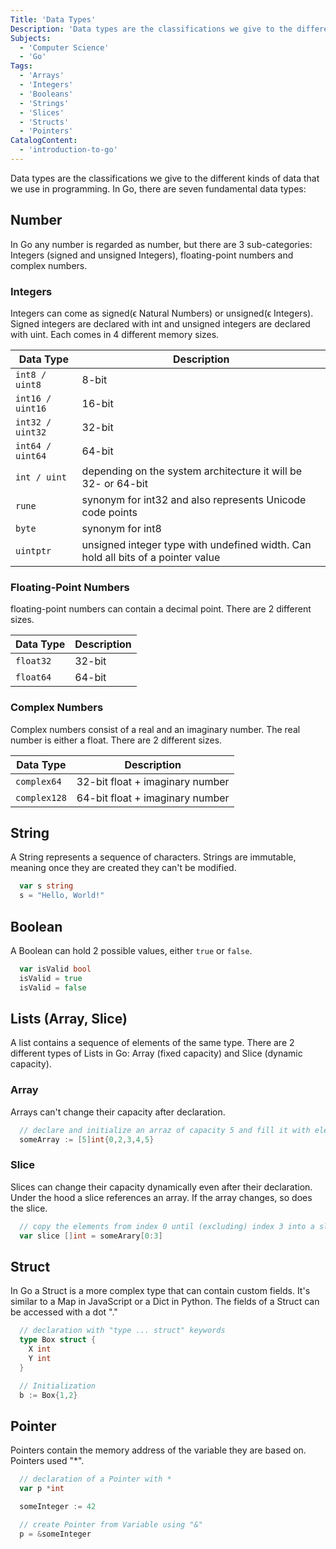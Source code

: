 ```yaml
---
Title: 'Data Types'
Description: 'Data types are the classifications we give to the different kinds of data that we use in programming. In Go, there are seven fundamental data types: Number, String, Boolean, Array, Struct, Slices, Pointers.'
Subjects:
  - 'Computer Science'
  - 'Go'
Tags:
  - 'Arrays'
  - 'Integers'
  - 'Booleans'
  - 'Strings'
  - 'Slices'
  - 'Structs'
  - 'Pointers'
CatalogContent:
  - 'introduction-to-go'
---
```


Data types are the classifications we give to the different kinds of data that we use in programming. In Go, there are seven fundamental data types:

## Number

In Go any number is regarded as number, but there are 3 sub-categories: Integers (signed and unsigned Integers), floating-point numbers and complex numbers.

### Integers

Integers can come as signed(ϵ Natural Numbers) or unsigned(ϵ Integers). Signed integers are declared with int and unsigned integers are declared with uint. Each comes in 4 different memory sizes.

| Data Type        | Description                                                                      |
| ---------------- | -------------------------------------------------------------------------------- |
| `int8 / uint8`   | 8-bit                                                                            |
| `int16 / uint16` | 16-bit                                                                           |
| `int32 / uint32` | 32-bit                                                                           |
| `int64 / uint64` | 64-bit                                                                           |
| `int / uint`     | depending on the system architecture it will be 32- or 64-bit                    |
| `rune`           | synonym for int32 and also represents Unicode code points                        |
| `byte`           | synonym for int8                                                                 |
| `uintptr`        | unsigned integer type with undefined width. Can hold all bits of a pointer value |

### Floating-Point Numbers

floating-point numbers can contain a decimal point. There are 2 different sizes.

| Data Type | Description |
| --------- | ----------- |
| `float32` | 32-bit      |
| `float64` | 64-bit      |

### Complex Numbers

Complex numbers consist of a real and an imaginary number. The real number is either a float. There are 2 different sizes.

| Data Type    | Description                     |
| ------------ | ------------------------------- |
| `complex64`  | 32-bit float + imaginary number |
| `complex128` | 64-bit float + imaginary number |

## String

A String represents a sequence of characters. Strings are immutable, meaning once they are created they can't be modified.

```go
  var s string
  s = "Hello, World!"
```

## Boolean

A Boolean can hold 2 possible values, either `true` or `false`.

```go
  var isValid bool
  isValid = true
  isValid = false
```

## Lists (Array, Slice)

A list contains a sequence of elements of the same type. There are 2 different types of Lists in Go: Array (fixed capacity) and Slice (dynamic capacity).

### Array

Arrays can't change their capacity after declaration.

```go
  // declare and initialize an arraz of capacity 5 and fill it with elements
  someArray := [5]int{0,2,3,4,5}
```

### Slice

Slices can change their capacity dynamically even after their declaration. Under the hood a slice references an array. If the array changes, so does the slice.

```go
  // copy the elements from index 0 until (excluding) index 3 into a slace
  var slice []int = someArary[0:3]
```

## Struct

In Go a Struct is a more complex type that can contain custom fields. It's similar to a Map in JavaScript or a Dict in Python. The fields of a Struct can be accessed with a dot "."

```go
  // declaration with "type ... struct" keywords
  type Box struct {
    X int
    Y int
  }
```

```go
  // Initialization
  b := Box{1,2}
```

## Pointer

Pointers contain the memory address of the variable they are based on. Pointers used "\*".

```go
  // declaration of a Pointer with *
  var p *int
```

```go
  someInteger := 42

  // create Pointer from Variable using "&"
  p = &someInteger
```
